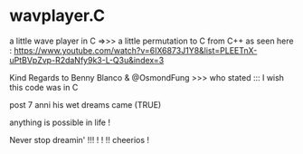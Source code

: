 # wavplayer.C
a little wave player in C
=>>> a little permutation to C from C++
as seen here : https://www.youtube.com/watch?v=6IX6873J1Y8&list=PLEETnX-uPtBVpZvp-R2daNfy9k3-L-Q3u&index=3

Kind Regards to Benny Blanco
& @OsmondFung >>> who stated ::: I wish this code was in C

post 7 anni his wet dreams came (TRUE)

anything is possible in life !

Never stop dreamin' !!!    !     !      !! 
cheerios !
